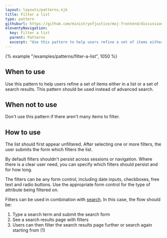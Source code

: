 ```yaml
---
layout: layouts/patterns.njk
title: Filter a list
type: pattern
githuburl: https://github.com/ministryofjustice/moj-frontend/discussions/717
eleventyNavigation:
  key: Filter a list
  parent: Patterns
  excerpt: "Use this pattern to help users refine a set of items either in a list or a set of search results."
---
```


{% example "/examples/patterns/filter-a-list", 1050 %}

## When to use

Use this pattern to help users refine a set of items either in a list or a set of search results. This pattern should be used instead of advanced search.

## When not to use

Don't use this pattern if there aren't many items to filter.

## How to use

The list should first appear unfiltered. After selecting one or more filters, the user submits the form which filters the list.

By default filters shouldn't persist across sessions or navigation. Where there is a clear user need, you can specify which filters should persist and for how long.

The filters can be any form control, including date inputs, checkboxes, free text and radio buttons. Use the appropriate form control for the type of attribute being filtered on.

Filters can be used in combination with [search](../../components/search/). In this case, the flow should be:

1. Type a search term and submit the search form
2. See a search results page with filters
3. Users can then filter the search results page further or search again starting from (1)
